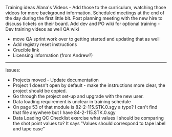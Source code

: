 Training ideas
Alana's Videos - Add those to the curriculum, watching those videos for more background information.
Scheduled meetings at the end of the day during the first little bit. Post planning meeting with the new hire to discuss tickets on their board.
Add dev and PO wiki for optional training - Dev training videos as well
QA wiki
- move QA sprint work over to getting started and updating that as well
- Add registry reset instructions
- Crucible link
- Licensing information (from Andrew?)

---
Issues:
- Projects moved - Update documentation
- Project 1 doesn't open by default - make the instructions more clear, the project should be copied.
- Go through the project set-up and upgrade with the new user.
- Data loading requirement is unclear in training schedule
- On page 53 of that module is 82-2-115.STK.0.sgy a typo? I can't find that file anywhere but I have 84-2-115.STK.0.sgy
- Data Loading QC Checklist exercise what values I should be comparing the shot point values to? It says "Values should correspond to tape label and tape case"


